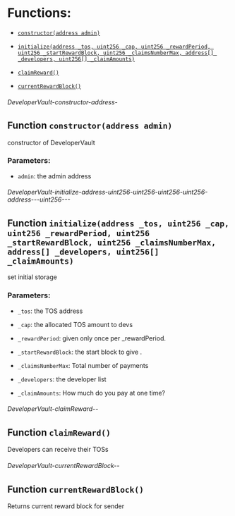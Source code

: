 # Functions:

- [`constructor(address admin)`](#DeveloperVault-constructor-address-)

- [`initialize(address _tos, uint256 _cap, uint256 _rewardPeriod, uint256 _startRewardBlock, uint256 _claimsNumberMax, address[] _developers, uint256[] _claimAmounts)`](#DeveloperVault-initialize-address-uint256-uint256-uint256-uint256-address---uint256---)

- [`claimReward()`](#DeveloperVault-claimReward--)

- [`currentRewardBlock()`](#DeveloperVault-currentRewardBlock--)

###### DeveloperVault-constructor-address-

## Function `constructor(address admin)`

constructor of DeveloperVault

### Parameters:

- `admin`: the admin address

###### DeveloperVault-initialize-address-uint256-uint256-uint256-uint256-address---uint256---

## Function `initialize(address _tos, uint256 _cap, uint256 _rewardPeriod, uint256 _startRewardBlock, uint256 _claimsNumberMax, address[] _developers, uint256[] _claimAmounts)`

set initial storage

### Parameters:

- `_tos`: the TOS address

- `_cap`: the allocated TOS amount to devs

- `_rewardPeriod`: given only once per _rewardPeriod.

- `_startRewardBlock`: the start block to give .

- `_claimsNumberMax`: Total number of payments

- `_developers`: the developer list

- `_claimAmounts`: How much do you pay at one time?

###### DeveloperVault-claimReward--

## Function `claimReward()`

Developers can receive their TOSs

###### DeveloperVault-currentRewardBlock--

## Function `currentRewardBlock()`

Returns current reward block for sender
